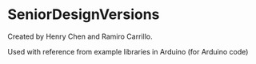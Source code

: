 # SeniorDesignVersions
Created by Henry Chen and Ramiro Carrillo.

Used with reference from example libraries in Arduino (for Arduino code)
